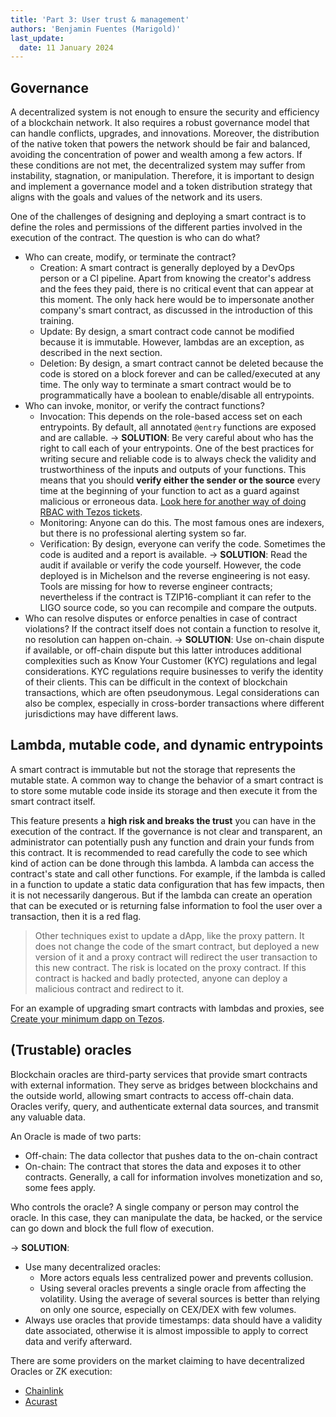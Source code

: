 ```yaml
---
title: 'Part 3: User trust & management'
authors: 'Benjamin Fuentes (Marigold)'
last_update:
  date: 11 January 2024
---
```


## Governance

A decentralized system is not enough to ensure the security and efficiency of a blockchain network. It also requires a robust governance model that can handle conflicts, upgrades, and innovations. Moreover, the distribution of the native token that powers the network should be fair and balanced, avoiding the concentration of power and wealth among a few actors. If these conditions are not met, the decentralized system may suffer from instability, stagnation, or manipulation. Therefore, it is important to design and implement a governance model and a token distribution strategy that aligns with the goals and values of the network and its users.

One of the challenges of designing and deploying a smart contract is to define the roles and permissions of the different parties involved in the execution of the contract. The question is who can do what?

- Who can create, modify, or terminate the contract?
  - Creation: A smart contract is generally deployed by a DevOps person or a CI pipeline. Apart from knowing the creator's address and the fees they paid, there is no critical event that can appear at this moment. The only hack here would be to impersonate another company's smart contract, as discussed in the introduction of this training.
  - Update: By design, a smart contract code cannot be modified because it is immutable. However, lambdas are an exception, as described in the next section.
  - Deletion: By design, a smart contract cannot be deleted because the code is stored on a block forever and can be called/executed at any time. The only way to terminate a smart contract would be to programmatically have a boolean to enable/disable all entrypoints.
- Who can invoke, monitor, or verify the contract functions?
  - Invocation: This depends on the role-based access set on each entrypoints. By default, all annotated `@entry` functions are exposed and are callable.
    &rarr; **SOLUTION**: Be very careful about who has the right to call each of your entrypoints. One of the best practices for writing secure and reliable code is to always check the validity and trustworthiness of the inputs and outputs of your functions. This means that you should **verify either the sender or the source** every time at the beginning of your function to act as a guard against malicious or erroneous data.
    [Look here for another way of doing RBAC with Tezos tickets](https://github.com/marigold-dev/training-dapp-3).
  - Monitoring: Anyone can do this. The most famous ones are indexers, but there is no professional alerting system so far.
  - Verification: By design, everyone can verify the code. Sometimes the code is audited and a report is available.
    &rarr; **SOLUTION**: Read the audit if available or verify the code yourself. However, the code deployed is in Michelson and the reverse engineering is not easy. Tools are missing for how to reverse engineer contracts; nevertheless if the contract is TZIP16-compliant it can refer to the LIGO source code, so you can recompile and compare the outputs.
- Who can resolve disputes or enforce penalties in case of contract violations?
  If the contract itself does not contain a function to resolve it, no resolution can happen on-chain.
  &rarr; **SOLUTION**: Use on-chain dispute if available, or off-chain dispute but this latter introduces additional complexities such as Know Your Customer (KYC) regulations and legal considerations. KYC regulations require businesses to verify the identity of their clients. This can be difficult in the context of blockchain transactions, which are often pseudonymous. Legal considerations can also be complex, especially in cross-border transactions where different jurisdictions may have different laws.

## Lambda, mutable code, and dynamic entrypoints

A smart contract is immutable but not the storage that represents the mutable state.
A common way to change the behavior of a smart contract is to store some mutable code inside its storage and then execute it from the smart contract itself.

This feature presents a **high risk and breaks the trust** you can have in the execution of the contract. If the governance is not clear and transparent, an administrator can potentially push any function and drain your funds from this contract. It is recommended to read carefully the code to see which kind of action can be done through this lambda. A lambda can access the contract's state and call other functions.
For example, if the lambda is called in a function to update a static data configuration that has few impacts, then it is not necessarily dangerous. But if the lambda can create an operation that can be executed or is returning false information to fool the user over a transaction, then it is a red flag.

> Other techniques exist to update a dApp, like the proxy pattern. It does not change the code of the smart contract, but deployed a new version of it and a proxy contract will redirect the user transaction to this new contract. The risk is located on the proxy contract. If this contract is hacked and badly protected, anyone can deploy a malicious contract and redirect to it.

For an example of upgrading smart contracts with lambdas and proxies, see [Create your minimum dapp on Tezos](../dapp).

## (Trustable) oracles

Blockchain oracles are third-party services that provide smart contracts with external information. They serve as bridges between blockchains and the outside world, allowing smart contracts to access off-chain data. Oracles verify, query, and authenticate external data sources, and transmit any valuable data.

An Oracle is made of two parts:

- Off-chain: The data collector that pushes data to the on-chain contract
- On-chain: The contract that stores the data and exposes it to other contracts. Generally, a call for information involves monetization and so, some fees apply.

Who controls the oracle?
A single company or person may control the oracle. In this case, they can manipulate the data, be hacked, or the service can go down and block the full flow of execution.

&rarr; **SOLUTION**:

- Use many decentralized oracles:
  - More actors equals less centralized power and prevents collusion.
  - Using several oracles prevents a single oracle from affecting the volatility. Using the average of several sources is better than relying on only one source, especially on CEX/DEX with few volumes.
- Always use oracles that provide timestamps: data should have a validity date associated, otherwise it is almost impossible to apply to correct data and verify afterward.

There are some providers on the market claiming to have decentralized Oracles or ZK execution:

- [Chainlink](https://chain.link/whitepaper)
- [Acurast](https://docs.acurast.com/acurast-protocol/architecture/architecture/)
